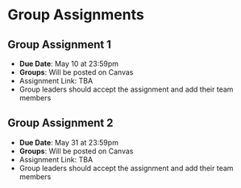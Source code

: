 # Group Assignments

## Group Assignment 1

* **Due Date**: May 10 at 23:59pm
* **Groups**: <!---See Canvas ---> Will be posted on Canvas
* Assignment Link: TBA <!---[Click here](https://classroom.github.com/a/2oa914sZ) --->
* Group leaders should accept the assignment and add their team members
<!-- * Assignment README documents how to do this. -->

<!-- **Hints / Tips / Typos**:

!!! bug "Typo / Inconsistency in Variable Names"

    In **Question 6** of Group Assignment 1 we write "Create a data frame with two rows and two columns where the rows take the values of after = 0 or 1, and the columns take the values of ta_dummy = 0 or 1".

    While conceptually this is correct -- Proserpio and Zervas use weird variable names that make it unclear what to do here. 

    So to "do" the exercise it should be "**Create a data frame with two rows and two columns where the rows take the values of first_response = 0 or 1, and the columns take the values of ta_dummy = 0 or 1**." -->

## Group Assignment 2

* **Due Date**: May 31 at 23:59pm
* **Groups**: <!---See Canvas---> Will be posted on Canvas
* Assignment Link: TBA <!---[Click here](https://classroom.github.com/a/1_1wwlru) --->
* Group leaders should accept the assignment and add their team members
<!-- * Assignment README documents how to do this.  -->
